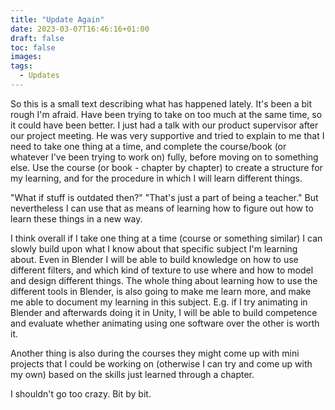 ```yaml
---
title: "Update Again"
date: 2023-03-07T16:46:16+01:00
draft: false
toc: false
images:
tags:
  - Updates
---
```


So this is a small text describing what has happened lately. It's been a bit rough I'm afraid. Have been trying to take on too much at the same time, so it could have been better. I just had a talk with our product supervisor after our project meeting. He was very supportive and tried to explain to me that I need to take one thing at a time, and complete the course/book (or whatever I've been trying to work on) fully, before moving on to something else. Use the course (or book - chapter by chapter) to create a structure for my learning, and for the procedure in which I will learn different things. 

"What if stuff is outdated then?" "That's just a part of being a teacher." But nevertheless I can use that as means of learning how to figure out how to learn these things in a new way.

I think overall if I take one thing at a time (course or something similar) I can slowly build upon what I know about that specific subject I'm learning about. Even in Blender I will be able to build knowledge on how to use different filters, and which kind of texture to use where and how to model and design different things. The whole thing about learning how to use the different tools in Blender, is also going to make me learn more, and make me able to document my learning in this subject. E.g. if I try animating in Blender and afterwards doing it in Unity, I will be able to build competence and evaluate whether animating using one software over the other is worth it.

Another thing is also during the courses they might come up with mini projects that I could be working on (otherwise I can try and come up with my own) based on the skills just learned through a chapter.

I shouldn't go too crazy. Bit by bit.